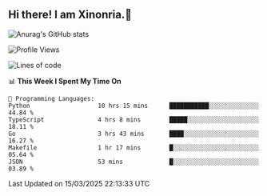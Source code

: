 ## Hi there! I am Xinonria.👋

![Anurag's GitHub stats](https://status-git-main-xinonrias-projects-f26540e3.vercel.app/api?username=xinonria&hide=stars,issues)

<!--START_SECTION:waka-->
![Profile Views](http://img.shields.io/badge/Profile%20Views-0-blue)

![Lines of code](https://img.shields.io/badge/From%20Hello%20World%20I%27ve%20Written-1.7%20million%20lines%20of%20code-blue)

📊 **This Week I Spent My Time On** 

```text
💬 Programming Languages: 
Python                   10 hrs 15 mins      ███████████░░░░░░░░░░░░░░   44.84 % 
TypeScript               4 hrs 8 mins        █████░░░░░░░░░░░░░░░░░░░░   18.11 % 
Go                       3 hrs 43 mins       ████░░░░░░░░░░░░░░░░░░░░░   16.27 % 
Makefile                 1 hr 17 mins        █░░░░░░░░░░░░░░░░░░░░░░░░   05.64 % 
JSON                     53 mins             █░░░░░░░░░░░░░░░░░░░░░░░░   03.89 % 
```


 Last Updated on 15/03/2025 22:13:33 UTC
<!--END_SECTION:waka-->

<!--
**xinonria/xinonria** is a ✨ _special_ ✨ repository because its `README.md` (this file) appears on your GitHub profile.

Here are some ideas to get you started:

- 🔭 I’m currently working on ...
- 🌱 I’m currently learning ...
- 👯 I’m looking to collaborate on ...
- 🤔 I’m looking for help with ...
- 💬 Ask me about ...
- 📫 How to reach me: ...
- 😄 Pronouns: ...
- ⚡ Fun fact: ...
-->
